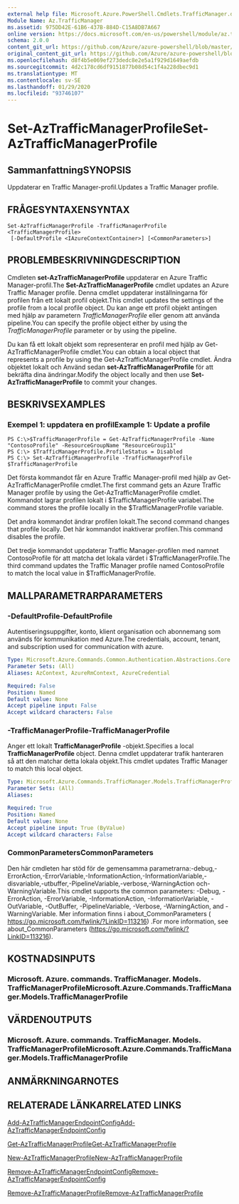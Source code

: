 ```yaml
---
external help file: Microsoft.Azure.PowerShell.Cmdlets.TrafficManager.dll-Help.xml
Module Name: Az.TrafficManager
ms.assetid: 975DD42E-61B6-437B-884D-C15A8DB7A667
online version: https://docs.microsoft.com/en-us/powershell/module/az.trafficmanager/set-aztrafficmanagerprofile
schema: 2.0.0
content_git_url: https://github.com/Azure/azure-powershell/blob/master/src/TrafficManager/TrafficManager/help/Set-AzTrafficManagerProfile.md
original_content_git_url: https://github.com/Azure/azure-powershell/blob/master/src/TrafficManager/TrafficManager/help/Set-AzTrafficManagerProfile.md
ms.openlocfilehash: d8f4b5e069ef273dedc8e2e5a1f929d1649aefdb
ms.sourcegitcommit: 4d2c178cd6df9151877b08d54c1f4a228dbec9d1
ms.translationtype: MT
ms.contentlocale: sv-SE
ms.lasthandoff: 01/29/2020
ms.locfileid: "93746107"
---
```

# <span data-ttu-id="9aec6-101">Set-AzTrafficManagerProfile</span><span class="sxs-lookup"><span data-stu-id="9aec6-101">Set-AzTrafficManagerProfile</span></span>

## <span data-ttu-id="9aec6-102">Sammanfattning</span><span class="sxs-lookup"><span data-stu-id="9aec6-102">SYNOPSIS</span></span>
<span data-ttu-id="9aec6-103">Uppdaterar en Traffic Manager-profil.</span><span class="sxs-lookup"><span data-stu-id="9aec6-103">Updates a Traffic Manager profile.</span></span>

## <span data-ttu-id="9aec6-104">FRÅGESYNTAXEN</span><span class="sxs-lookup"><span data-stu-id="9aec6-104">SYNTAX</span></span>

```
Set-AzTrafficManagerProfile -TrafficManagerProfile <TrafficManagerProfile>
 [-DefaultProfile <IAzureContextContainer>] [<CommonParameters>]
```

## <span data-ttu-id="9aec6-105">PROBLEMBESKRIVNING</span><span class="sxs-lookup"><span data-stu-id="9aec6-105">DESCRIPTION</span></span>
<span data-ttu-id="9aec6-106">Cmdleten **set-AzTrafficManagerProfile** uppdaterar en Azure Traffic Manager-profil.</span><span class="sxs-lookup"><span data-stu-id="9aec6-106">The **Set-AzTrafficManagerProfile** cmdlet updates an Azure Traffic Manager profile.</span></span>
<span data-ttu-id="9aec6-107">Denna cmdlet uppdaterar inställningarna för profilen från ett lokalt profil objekt.</span><span class="sxs-lookup"><span data-stu-id="9aec6-107">This cmdlet updates the settings of the profile from a local profile object.</span></span>
<span data-ttu-id="9aec6-108">Du kan ange ett profil objekt antingen med hjälp av parametern *TrafficManagerProfile* eller genom att använda pipeline.</span><span class="sxs-lookup"><span data-stu-id="9aec6-108">You can specify the profile object either by using the *TrafficManagerProfile* parameter or by using the pipeline.</span></span>

<span data-ttu-id="9aec6-109">Du kan få ett lokalt objekt som representerar en profil med hjälp av Get-AzTrafficManagerProfile cmdlet.</span><span class="sxs-lookup"><span data-stu-id="9aec6-109">You can obtain a local object that represents a profile by using the Get-AzTrafficManagerProfile cmdlet.</span></span>
<span data-ttu-id="9aec6-110">Ändra objektet lokalt och Använd sedan **set-AzTrafficManagerProfile** för att bekräfta dina ändringar.</span><span class="sxs-lookup"><span data-stu-id="9aec6-110">Modify the object locally and then use **Set-AzTrafficManagerProfile** to commit your changes.</span></span>

## <span data-ttu-id="9aec6-111">BESKRIVS</span><span class="sxs-lookup"><span data-stu-id="9aec6-111">EXAMPLES</span></span>

### <span data-ttu-id="9aec6-112">Exempel 1: uppdatera en profil</span><span class="sxs-lookup"><span data-stu-id="9aec6-112">Example 1: Update a profile</span></span>
```
PS C:\>$TrafficManagerProfile = Get-AzTrafficManagerProfile -Name "ContosoProfile" -ResourceGroupName "ResourceGroup11" 
PS C:\> $TrafficManagerProfile.ProfileStatus = Disabled
PS C:\> Set-AzTrafficManagerProfile -TrafficManagerProfile $TrafficManagerProfile
```

<span data-ttu-id="9aec6-113">Det första kommandot får en Azure Traffic Manager-profil med hjälp av Get-AzTrafficManagerProfile cmdlet.</span><span class="sxs-lookup"><span data-stu-id="9aec6-113">The first command gets an Azure Traffic Manager profile by using the Get-AzTrafficManagerProfile cmdlet.</span></span>
<span data-ttu-id="9aec6-114">Kommandot lagrar profilen lokalt i $TrafficManagerProfile variabel.</span><span class="sxs-lookup"><span data-stu-id="9aec6-114">The command stores the profile locally in the $TrafficManagerProfile variable.</span></span>

<span data-ttu-id="9aec6-115">Det andra kommandot ändrar profilen lokalt.</span><span class="sxs-lookup"><span data-stu-id="9aec6-115">The second command changes that profile locally.</span></span>
<span data-ttu-id="9aec6-116">Det här kommandot inaktiverar profilen.</span><span class="sxs-lookup"><span data-stu-id="9aec6-116">This command disables the profile.</span></span>

<span data-ttu-id="9aec6-117">Det tredje kommandot uppdaterar Traffic Manager-profilen med namnet ContosoProfile för att matcha det lokala värdet i $TrafficManagerProfile.</span><span class="sxs-lookup"><span data-stu-id="9aec6-117">The third command updates the Traffic Manager profile named ContosoProfile to match the local value in $TrafficManagerProfile.</span></span>

## <span data-ttu-id="9aec6-118">MALLPARAMETRAR</span><span class="sxs-lookup"><span data-stu-id="9aec6-118">PARAMETERS</span></span>

### <span data-ttu-id="9aec6-119">-DefaultProfile</span><span class="sxs-lookup"><span data-stu-id="9aec6-119">-DefaultProfile</span></span>
<span data-ttu-id="9aec6-120">Autentiseringsuppgifter, konto, klient organisation och abonnemang som används för kommunikation med Azure.</span><span class="sxs-lookup"><span data-stu-id="9aec6-120">The credentials, account, tenant, and subscription used for communication with azure.</span></span>

```yaml
Type: Microsoft.Azure.Commands.Common.Authentication.Abstractions.Core.IAzureContextContainer
Parameter Sets: (All)
Aliases: AzContext, AzureRmContext, AzureCredential

Required: False
Position: Named
Default value: None
Accept pipeline input: False
Accept wildcard characters: False
```

### <span data-ttu-id="9aec6-121">-TrafficManagerProfile</span><span class="sxs-lookup"><span data-stu-id="9aec6-121">-TrafficManagerProfile</span></span>
<span data-ttu-id="9aec6-122">Anger ett lokalt **TrafficManagerProfile** -objekt.</span><span class="sxs-lookup"><span data-stu-id="9aec6-122">Specifies a local **TrafficManagerProfile** object.</span></span>
<span data-ttu-id="9aec6-123">Denna cmdlet uppdaterar trafik hanteraren så att den matchar detta lokala objekt.</span><span class="sxs-lookup"><span data-stu-id="9aec6-123">This cmdlet updates Traffic Manager to match this local object.</span></span>

```yaml
Type: Microsoft.Azure.Commands.TrafficManager.Models.TrafficManagerProfile
Parameter Sets: (All)
Aliases:

Required: True
Position: Named
Default value: None
Accept pipeline input: True (ByValue)
Accept wildcard characters: False
```

### <span data-ttu-id="9aec6-124">CommonParameters</span><span class="sxs-lookup"><span data-stu-id="9aec6-124">CommonParameters</span></span>
<span data-ttu-id="9aec6-125">Den här cmdleten har stöd för de gemensamma parametrarna:-debug,-ErrorAction,-ErrorVariable,-InformationAction,-InformationVariable,-disvariable,-utbuffer,-PipelineVariable,-verbose,-WarningAction och-WarningVariable.</span><span class="sxs-lookup"><span data-stu-id="9aec6-125">This cmdlet supports the common parameters: -Debug, -ErrorAction, -ErrorVariable, -InformationAction, -InformationVariable, -OutVariable, -OutBuffer, -PipelineVariable, -Verbose, -WarningAction, and -WarningVariable.</span></span> <span data-ttu-id="9aec6-126">Mer information finns i about_CommonParameters ( https://go.microsoft.com/fwlink/?LinkID=113216) .</span><span class="sxs-lookup"><span data-stu-id="9aec6-126">For more information, see about_CommonParameters (https://go.microsoft.com/fwlink/?LinkID=113216).</span></span>

## <span data-ttu-id="9aec6-127">KOSTNADS</span><span class="sxs-lookup"><span data-stu-id="9aec6-127">INPUTS</span></span>

### <span data-ttu-id="9aec6-128">Microsoft. Azure. commands. TrafficManager. Models. TrafficManagerProfile</span><span class="sxs-lookup"><span data-stu-id="9aec6-128">Microsoft.Azure.Commands.TrafficManager.Models.TrafficManagerProfile</span></span>

## <span data-ttu-id="9aec6-129">VÄRDEN</span><span class="sxs-lookup"><span data-stu-id="9aec6-129">OUTPUTS</span></span>

### <span data-ttu-id="9aec6-130">Microsoft. Azure. commands. TrafficManager. Models. TrafficManagerProfile</span><span class="sxs-lookup"><span data-stu-id="9aec6-130">Microsoft.Azure.Commands.TrafficManager.Models.TrafficManagerProfile</span></span>

## <span data-ttu-id="9aec6-131">ANMÄRKNINGAR</span><span class="sxs-lookup"><span data-stu-id="9aec6-131">NOTES</span></span>

## <span data-ttu-id="9aec6-132">RELATERADE LÄNKAR</span><span class="sxs-lookup"><span data-stu-id="9aec6-132">RELATED LINKS</span></span>

[<span data-ttu-id="9aec6-133">Add-AzTrafficManagerEndpointConfig</span><span class="sxs-lookup"><span data-stu-id="9aec6-133">Add-AzTrafficManagerEndpointConfig</span></span>](./Add-AzTrafficManagerEndpointConfig.md)

[<span data-ttu-id="9aec6-134">Get-AzTrafficManagerProfile</span><span class="sxs-lookup"><span data-stu-id="9aec6-134">Get-AzTrafficManagerProfile</span></span>](./Get-AzTrafficManagerProfile.md)

[<span data-ttu-id="9aec6-135">New-AzTrafficManagerProfile</span><span class="sxs-lookup"><span data-stu-id="9aec6-135">New-AzTrafficManagerProfile</span></span>](./New-AzTrafficManagerProfile.md)

[<span data-ttu-id="9aec6-136">Remove-AzTrafficManagerEndpointConfig</span><span class="sxs-lookup"><span data-stu-id="9aec6-136">Remove-AzTrafficManagerEndpointConfig</span></span>](./Remove-AzTrafficManagerEndpointConfig.md)

[<span data-ttu-id="9aec6-137">Remove-AzTrafficManagerProfile</span><span class="sxs-lookup"><span data-stu-id="9aec6-137">Remove-AzTrafficManagerProfile</span></span>](./Remove-AzTrafficManagerProfile.md)


